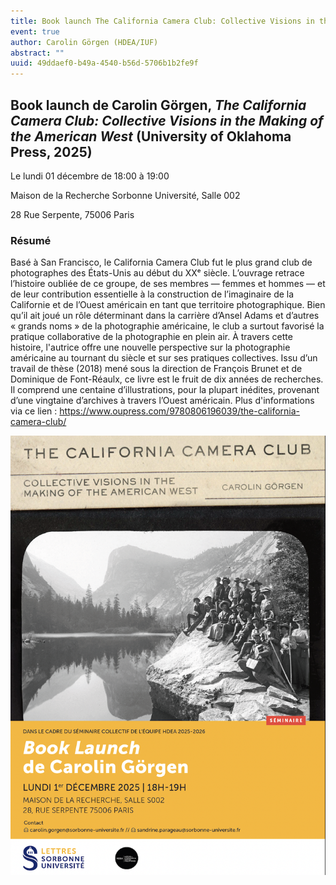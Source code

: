 ```yaml
---
title: Book launch The California Camera Club: Collective Visions in the Making of the American West
event: true
author: Carolin Görgen (HDEA/IUF)
abstract: ""
uuid: 49ddaef0-b49a-4540-b56d-5706b1b2fe9f
---
```


## Book launch de Carolin Görgen, *The California Camera Club: Collective Visions in the Making of the American West* (University of Oklahoma Press, 2025)

Le lundi 01 décembre de 18:00 à 19:00

Maison de la Recherche Sorbonne Université, Salle 002

28 Rue Serpente, 75006 Paris


### Résumé

Basé à San Francisco, le California Camera Club fut le plus grand club de photographes des États-Unis au début du XXᵉ siècle. L’ouvrage retrace l’histoire oubliée de ce groupe, de ses membres — femmes et hommes — et de leur contribution essentielle à la construction de l’imaginaire de la Californie et de l’Ouest américain en tant que territoire photographique. Bien qu’il ait joué un rôle déterminant dans la carrière d’Ansel Adams et d’autres « grands noms » de la photographie américaine, le club a surtout favorisé la pratique collaborative de la photographie en plein air. À travers cette histoire, l'autrice offre une nouvelle perspective sur la photographie américaine au tournant du siècle et sur ses pratiques collectives. 
Issu d’un travail de thèse (2018) mené sous la direction de François Brunet et de Dominique de Font-Réaulx, ce livre est le fruit de dix années de recherches. Il comprend une centaine d’illustrations, pour la plupart inédites, provenant d’une vingtaine d’archives à travers l’Ouest américain. 
Plus d'informations via ce lien : https://www.oupress.com/9780806196039/the-california-camera-club/




![small](Club.jpg)
